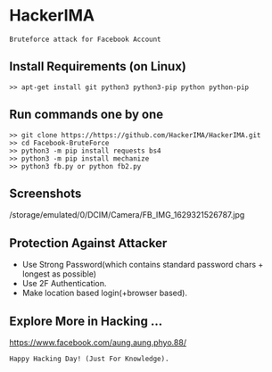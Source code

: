 # HackerIMA
```
Bruteforce attack for Facebook Account
```

## Install Requirements (on Linux)
```
>> apt-get install git python3 python3-pip python python-pip
```

## Run commands one by one
```
>> git clone https://https://github.com/HackerIMA/HackerIMA.git
>> cd Facebook-BruteForce
>> python3 -m pip install requests bs4
>> python3 -m pip install mechanize
>> python3 fb.py or python fb2.py
```

## Screenshots
/storage/emulated/0/DCIM/Camera/FB_IMG_1629321526787.jpg

## Protection Against Attacker
* Use Strong Password(which contains standard password chars + longest as possible)
* Use 2F Authentication.
* Make location based login(+browser based).

## Explore More in Hacking ...
https://www.facebook.com/aung.aung.phyo.88/

~~~
Happy Hacking Day! (Just For Knowledge).
~~~
